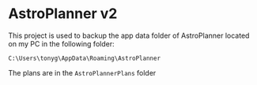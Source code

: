 # AstroPlanner v2

This project is used to backup the app data folder of AstroPlanner located on my
PC in the following folder:

    C:\Users\tonyg\AppData\Roaming\AstroPlanner

The plans are in the `AstroPlannerPlans` folder
